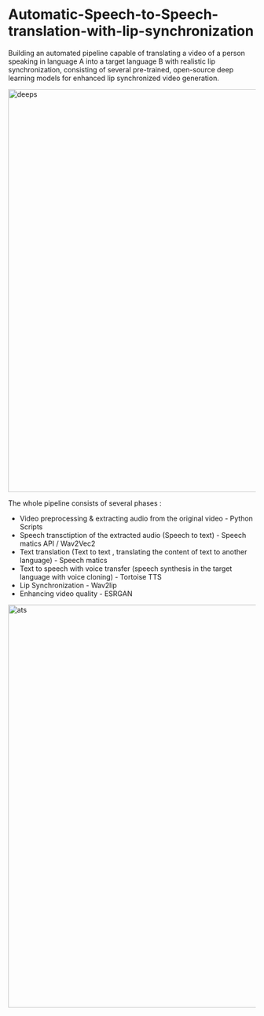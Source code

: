 # Automatic-Speech-to-Speech-translation-with-lip-synchronization
 Building an automated pipeline capable of translating a video of a person speaking in language A into a target language B with realistic lip synchronization, consisting of several pre-trained, open-source deep learning models for enhanced lip synchronized video generation.

<img width="820" alt="deeps" src="https://github.com/user-attachments/assets/35b39401-3329-46d5-809c-3db370f293b6">


The whole pipeline consists of several phases :

- Video preprocessing & extracting audio from the original video - Python Scripts
- Speech transctiption of the extracted audio (Speech to text) - Speech matics API / Wav2Vec2 
- Text translation (Text to text , translating the content of text to another language) - Speech matics
- Text to speech with voice transfer (speech synthesis in the target language with voice cloning) - Tortoise TTS 
- Lip Synchronization - Wav2lip  
-  Enhancing video quality - ESRGAN


<img width="820" alt="ats" src="https://github.com/user-attachments/assets/8e48dfa8-514b-4623-bcd1-993ebd01dc80">
